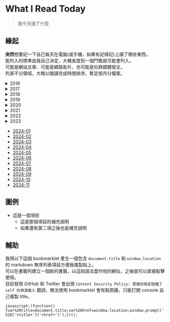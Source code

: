 # What I Read Today

> 我今天讀了什麼

## 緣起

**突然**想要記一下自己每天在電腦(或手機，如果有記得記)上讀了哪些東西，  
能列入的標準由我自己決定，大概長度到一個門檻就可能會列入，  
可能是網站文章、可能是網路影片、也可能是社群媒體發文，  
列表不分領域，大略以閱讀完成時間排序。暫定按月分檔案。

<details>
  <summary markdown="span">2016</summary>

- [2016-12](./2016/2016-12.md)
</details>
<details>
  <summary markdown="span">2017</summary>

- [2017-01](./2017/2017-01.md)
- [2017-02](./2017/2017-02.md)
- [2017-03](./2017/2017-03.md)
- [2017-04](./2017/2017-04.md)
- [2017-05](./2017/2017-05.md)
- [2017-06](./2017/2017-06.md)
- [2017-07](./2017/2017-07.md)
- [2017-08](./2017/2017-08.md)
- [2017-09](./2017/2017-09.md)
- [2017-10](./2017/2017-10.md)
- [2017-11](./2017/2017-11.md)
- [2017-12](./2017/2017-12.md)
</details>
<details>
  <summary markdown="span">2018</summary>

- [2018-01](./2018/2018-01.md)
- [2018-02](./2018/2018-02.md)
- [2018-03](./2018/2018-03.md)
- [2018-04](./2018/2018-04.md)
- [2018-05](./2018/2018-05.md)
- [2018-06](./2018/2018-06.md)
- [2018-07](./2018/2018-07.md)
- [2018-08](./2018/2018-08.md)
- [2018-09](./2018/2018-09.md)
- [2018-10](./2018/2018-10.md)
- [2018-11](./2018/2018-11.md)
- [2018-12](./2018/2018-12.md)
</details>
<details>
  <summary markdown="span">2019</summary>

- [2019-01](./2019/2019-01.md)
- [2019-02](./2019/2019-02.md)
- [2019-03](./2019/2019-03.md)
- [2019-04](./2019/2019-04.md)
- [2019-05](./2019/2019-05.md)
- [2019-06](./2019/2019-06.md)
- [2019-07](./2019/2019-07.md)
- [2019-08](./2019/2019-08.md)
- [2019-09](./2019/2019-09.md)
- [2019-10](./2019/2019-10.md)
- [2019-11](./2019/2019-11.md)
- [2019-12](./2019/2019-12.md)
</details>
<details>
  <summary markdown="span">2020</summary>

- [2020-01](./2020/2020-01.md)
- [2020-02](./2020/2020-02.md)
- [2020-03](./2020/2020-03.md)
- [2020-04](./2020/2020-04.md)
- [2020-05](./2020/2020-05.md)
- [2020-06](./2020/2020-06.md)
- [2020-07](./2020/2020-07.md)
- [2020-08](./2020/2020-08.md)
- [2020-09](./2020/2020-09.md)
- [2020-10](./2020/2020-10.md)
- [2020-11](./2020/2020-11.md)
- [2020-12](./2020/2020-12.md)
</details>
<details>
  <summary markdown="span">2021</summary>

- [2021-01](./2021/2021-01.md)
- [2021-02](./2021/2021-02.md)
- [2021-03](./2021/2021-03.md)
- [2021-04](./2021/2021-04.md)
- [2021-05](./2021/2021-05.md)
- [2021-06](./2021/2021-06.md)
- [2021-07](./2021/2021-07.md)
- [2021-08](./2021/2021-08.md)
- [2021-09](./2021/2021-09.md)
- [2021-10](./2021/2021-10.md)
- [2021-11](./2021/2021-11.md)
- [2021-12](./2021/2021-12.md)
</details>
<details>
  <summary markdown="span">2022</summary>

- [2022-01](./2022/2022-01.md)
- [2022-02](./2022/2022-02.md)
- [2022-03](./2022/2022-03.md)
- [2022-04](./2022/2022-04.md)
- [2022-05](./2022/2022-05.md)
- [2022-06](./2022/2022-06.md)
- [2022-07](./2022/2022-07.md)
- [2022-08](./2022/2022-08.md)
- [2022-09](./2022/2022-09.md)
- [2022-10](./2022/2022-10.md)
- [2022-11](./2022/2022-11.md)
- [2022-12](./2022/2022-12.md)
</details>

<details>
  <summary markdown="span">2023</summary>

- [2023-01](./2023/2023-01.md)
- [2023-02](./2023/2023-02.md)
- [2023-03](./2023/2023-03.md)
- [2023-04](./2023/2023-04.md)
- [2023-05](./2023/2023-05.md)
- [2023-06](./2023/2023-06.md)
- [2023-07](./2023/2023-07.md)
- [2023-08](./2023/2023-08.md)
- [2023-09](./2023/2023-09.md)
- [2023-10](./2023/2023-10.md)
- [2023-11](./2023/2023-11.md)
- [2023-12](./2023/2023-12.md)
</details>

- [2024-01](./2024/2024-01.md)
- [2024-02](./2024/2024-02.md)
- [2024-03](./2024/2024-03.md)
- [2024-04](./2024/2024-04.md)
- [2024-05](./2024/2024-05.md)
- [2024-06](./2024/2024-06.md)
- [2024-07](./2024/2024-07.md)
- [2024-08](./2024/2024-08.md)
- [2024-09](./2024/2024-09.md)
- [2024-10](./2024/2024-10.md)
- [2024-11](./2024/2024-11.md)

## 圖例

- 這是一個項目
  - 這是那個項目的補充說明
  - 如果還有第二項之後也是補充說明

## 輔助

我用以下這個 bookmarklet 產生一個包含 `document.title` 和 `window.location` 的 markdown 無序列表項目方便我複製貼上。  
可以在書籤列建立一個新的書籤，以這段語法當作他的網址，之後就可以直接點擊使用。  
目前發現 GitHub 和 Twitter 會出現 `Content Security Policy: 頁面的設定阻擋了 self 的資源載入` 錯誤，無法使用 bookmarklet 會有點困擾，只能打開 console 自己複製 title。

```
javascript:(function(){var%20title=document.title;var%20href=window.location;window.prompt('','-%20['+title+']('+href+')');})();
```
